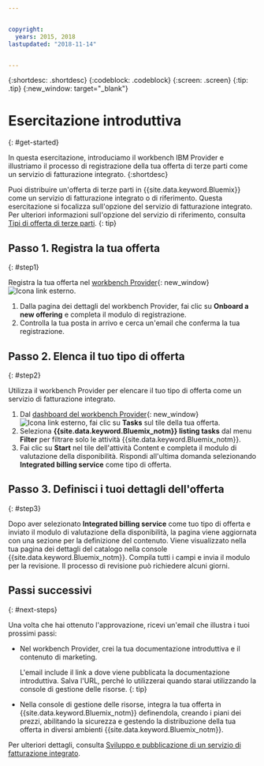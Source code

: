 ```yaml
---


copyright:
  years: 2015, 2018
lastupdated: "2018-11-14"


---
```


{:shortdesc: .shortdesc}
{:codeblock: .codeblock}
{:screen: .screen}
{:tip: .tip}
{:new_window: target="_blank"}

# Esercitazione introduttiva
{: #get-started}

In questa esercitazione, introduciamo il workbench IBM Provider e illustriamo il processo di registrazione della tua offerta di terze parti come un servizio di fatturazione integrato.
{:shortdesc}

Puoi distribuire un'offerta di terze parti in {{site.data.keyword.Bluemix}} come un servizio di fatturazione integrato o di riferimento. Questa esercitazione si focalizza sull'opzione del servizio di fatturazione integrato. Per ulteriori informazioni sull'opzione del servizio di riferimento, consulta [Tipi di offerta di terze parti](/docs/third-party/offering-types.html).
{: tip}

## Passo 1. Registra la tua offerta
{: #step1}

Registra la tua offerta nel [workbench Provider](https://www.ibm.com/marketplace/workbench/){: new_window} ![Icona link esterno](../icons/launch-glyph.svg "Icona link esterno").

1. Dalla pagina dei dettagli del workbench Provider, fai clic su **Onboard a new offering** e completa il modulo di registrazione.
2. Controlla la tua posta in arrivo e cerca un'email che conferma la tua registrazione.

## Passo 2. Elenca il tuo tipo di offerta
{: #step2}

Utilizza il workbench Provider per elencare il tuo tipo di offerta come un servizio di fatturazione integrato.

1. Dal [dashboard del workbench Provider](https://www.ibm.com/marketplace/workbench/provider/dashboard){: new_window} ![Icona link esterno](../icons/launch-glyph.svg "Icona link esterno"), fai clic su **Tasks** sul tile della tua offerta.
2. Seleziona **{{site.data.keyword.Bluemix_notm}} listing tasks** dal menu **Filter** per filtrare solo le attività {{site.data.keyword.Bluemix_notm}}.
3. Fai clic su **Start** nel tile dell'attività Content e completa il modulo di valutazione della disponibilità. Rispondi all'ultima domanda selezionando **Integrated billing service** come tipo di offerta.

## Passo 3. Definisci i tuoi dettagli dell'offerta
{: #step3}

Dopo aver selezionato **Integrated billing service** come tuo tipo di offerta e inviato il modulo di valutazione della disponibilità, la pagina viene aggiornata con una sezione per la definizione del contenuto. Viene visualizzato nella tua pagina dei dettagli del catalogo nella console {{site.data.keyword.Bluemix_notm}}. Compila tutti i campi e invia il modulo per la revisione. Il processo di revisione può richiedere alcuni giorni.

## Passi successivi
{: #next-steps}

Una volta che hai ottenuto l'approvazione, ricevi un'email che illustra i tuoi prossimi passi:

* Nel workbench Provider, crei la tua documentazione introduttiva e il contenuto di marketing.

  L'email include il link a dove viene pubblicata la documentazione introduttiva. Salva l'URL, perché lo utilizzerai quando starai utilizzando la console di gestione delle risorse. 
  {: tip}

* Nella console di gestione delle risorse, integra la tua offerta in {{site.data.keyword.Bluemix_notm}} definendola, creando i piani dei prezzi, abilitando la sicurezza e gestendo la distribuzione della tua offerta in diversi ambienti {{site.data.keyword.Bluemix_notm}}. 

Per ulteriori dettagli, consulta [Sviluppo e pubblicazione di un servizio di fatturazione integrato](/docs/third-party/integrated-billing-service.html). 
